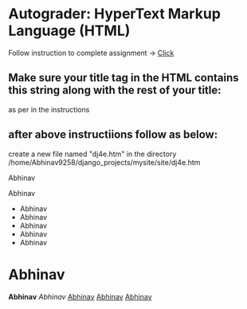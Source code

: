 # Autograder: HyperText Markup Language (HTML)

<p>Follow instruction to complete assignment -> <a href="https://www.dj4e.com/assn/dj4e_html.md"> Click </a> </p>

## Make sure your title tag in the HTML contains this string along with the rest of your title:
as per in the instructions

## after above instructiions follow as below:
create a new file named "dj4e.htm" in the directory /home/Abhinav9258/django_projects/mysite/site/dj4e.htm<br>
<p>
<!DOCTYPE html>
<html>
<head>
    <title> ... ac6193 ... </title>
  <meta charset="UTF-8">
</head>
<body>
    <span>Abhinav</span>
    <div>Abhinav
        <ul>
            <li>Abhinav</li>
            <li>Abhinav</li>
            <li>Abhinav</li>
            <li>Abhinav</li>
            <li>Abhinav</li>
        </ul>
        <h1>Abhinav</h1>
        <strong>Abhinav</strong>
        <em>Abhinav</em>
        <a href="https://abhinavv9258.pythonanywhere.com/site/dj4e.html">Abhinav</a>
        <a href="https://abhinavv9258.pythonanywhere.com/site/dj4e.html">Abhinav</a>
        <a href="https://abhinavv9258.pythonanywhere.com/site/dj4e.html">Abhinav</a>
    </div>
</body>
</html>
<p>